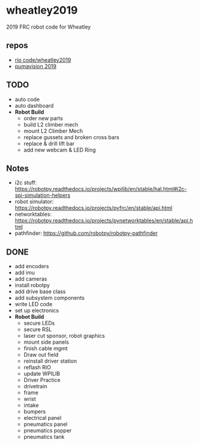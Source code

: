 # wheatley2019
2019 FRC robot code for Wheatley

repos
---
 - [rio code/wheatley2019](https://github.com/pumatech-robotics/wheatley2019)
 - [pumavision 2019](https://github.com/pumatech-robotics/pumavision2019)


TODO
---
 - auto code
 - auto dashboard
 - **Robot Build**
   - order new parts
   - build L2 climber mech
   - mount L2 Climber Mech
   - replace gussets and broken cross bars
   - replace & drill lift bar
   - add new webcam & LED Ring


Notes
---
  - i2c stuff: https://robotpy.readthedocs.io/projects/wpilib/en/stable/hal.html#i2c-spi-simulation-helpers
  - robot simulator: https://robotpy.readthedocs.io/projects/pyfrc/en/stable/api.html
  - networktables: https://robotpy.readthedocs.io/projects/pynetworktables/en/stable/api.html
  - pathfinder: https://github.com/robotpy/robotpy-pathfinder


DONE
---
 - add encoders
 - add imu
 - add cameras
 - install robotpy
 - add drive base class
 - add subsystem components
 - write LED code
 - set up electronics
 - **Robot Build**
    - secure LEDs
    - secure RSL
    - laser cut sponsor, robot graphics
    - mount side panels
    - finish cable mgmt
    - Draw out field
    - reinstall driver station
    - reflash RIO
    - update WPILIB
    - Driver Practice
    - drivetrain
    - frame
    - wrist
    - intake
    - bumpers
    - electrical panel
    - pneumatics panel
    - pneumatics popper
    - pneumatics tank
